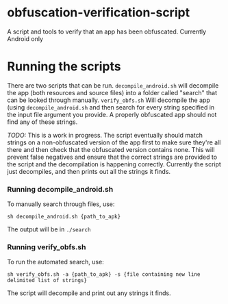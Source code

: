 # obfuscation-verification-script
A script and tools to verify that an app has been obfuscated. Currently Android only

# Running the scripts
There are two scripts that can be run. ```decompile_android.sh``` will decompile the app (both resources and source files) into a folder called "search" that can be looked through manually. ```verify_obfs.sh``` Will decompile the app (using ```decompile_android.sh``` and then search for every string specified in the input file argument you provide. A properly obfuscated app should not find any of these strings.

*TODO:* This is a work in progress. The script eventually should match strings on a non-obfuscated version of the app first to make sure they're all there and then check that the obfuscated version contains none. This will prevent false negatives and ensure that the correct strings are provided to the script and the decompilation is happening correctly. Currently the script just decompiles, and then prints out all the strings it finds.

### Running decompile_android.sh
To manually search through files, use:

```sh decompile_android.sh {path_to_apk}```

The output will be in ```./search```

### Running verify_obfs.sh
To run the automated search, use:

```sh verify_obfs.sh -a {path_to_apk} -s {file containing new line delimited list of strings}```

The script will decompile and print out any strings it finds.
